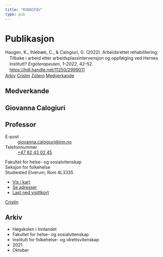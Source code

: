 ```yaml
---
title: "RXBNIFQV"
type: pub
---
```

<h1>Publikasjon</h1>
<article id="csl-bib-container-RXBNIFQV" class="csl-bib-container">
  <div class="csl-bib-body" style="line-height: 1.35; padding-left: 1em; text-indent:-1em;">
  <div class="csl-entry">Haugen, K., Ihleb&#xE6;k, C., &amp; Calogiuri, G. (2022). Arbeidsrettet rehabilitering; Tilbake i arbeid etter arbeidsplassintervensjon og oppf&#xF8;lging ved Hernes Institutt? <i>Ergoterapeuten</i>, <i>1&#x2013;2022</i>, 42&#x2013;52. <a href="https://hdl.handle.net/11250/2999011">https://hdl.handle.net/11250/2999011</a></div>
</div>
  <div class="csl-bib-buttons">
    <a href="#taxonomy-article-RXBNIFQV" class="csl-bib-button">Arkiv</a>
    <a href alt="Cristin URL" class="csl-bib-button">Cristin</a>
    <a href alt="Zotero URL" class="csl-bib-button">Zotero</a>
    <a href="#contributors-article-RXBNIFQV" class="csl-bib-button">Medverkande</a>
  </div>
  <div id="csl-bib-meta-container-RXBNIFQV"></div>
</article>
<div id="csl-bib-meta-RXBNIFQV" class="csl-bib-meta">
  <article id="contributors-article-RXBNIFQV" class="contributors-article">
    <h1>Medverkande</h1>
    <div class="personas">
<div class="vrtx-hinn-person-card">
<div class="photo">
<i class="lar la-user-circle missing-person"></i>
</div>
<div class="info">
<hgroup><h1>Giovanna Calogiuri</h1>
<h2>Professor</h2>
</hgroup><dl>
<dt>E-post</dt>
<dd>
<a href="mailto:giovanna.calogiuri@inn.no">giovanna.calogiuri@inn.no</a>
</dd>
<dt>Telefonnummer</dt>
<dd><a href="tel:+4762430245">
+47 62 43 02 45
</a></dd>
</dl>
<p>
Fakultet for helse- og sosialvitenskap<br>
Seksjon for folkehelse<br>
Studiested Elverum,
Rom 4L3335
</p>
<ul class="vrtx-hinn-links">
<li><a href="https://www.google.com/maps?q=60.88177,11.53669">Vis i kart</a></li>
<li><a href="https://www.inn.no/finn-en-ansatt/giovanna-calogiuri.html#vrtx-hinn-addresses">Se adresser</a></li>
<li><a href="https://www.inn.no/finn-en-ansatt/giovanna-calogiuri.html?vrtx=vcf">Last ned visittkort</a></li>
</ul>
</div>
</div>
<a href="https://app.cristin.no/persons/show.jsf?id=358086" alt="Cristin URL" class="personas-cristin">Cristin</a>
</div>
  </article>
  <article id="taxonomy-article-RXBNIFQV" class="taxonomy-article">
    <h1>Arkiv</h1>
    <ul>
      <li>Høgskolen i Innlandet</li>
      <li>Fakultet for helse- og sosialvitenskap</li>
      <li>Institutt for folkehelse- og idrettsvitenskap</li>
      <li>2021</li>
      <li>Oktober</li>
    </ul>
  </article>
</div>
